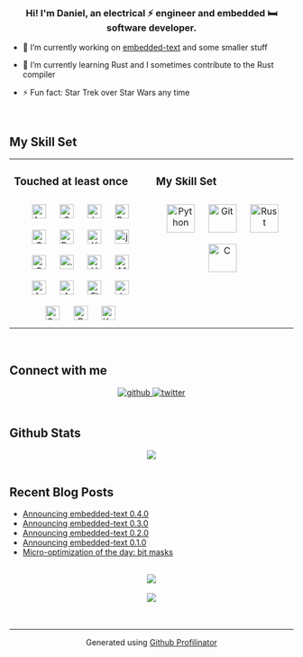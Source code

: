 ### <div align="center">Hi! I'm Daniel, an electrical ⚡ engineer and embedded 🛏 software developer.</div>  
  

- 🔭 I’m currently working on [embedded-text](https://github.com/embedded-graphics/embedded-text) and some smaller stuff  
  

- 🌱 I’m currently learning Rust and I sometimes contribute to the Rust compiler  
  

- ⚡ Fun fact: Star Trek over Star Wars any time   
  

<br/>  


## My Skill Set  
<table><tr><td valign="top" width="50%">



### Touched at least once  
<div align="center">  
<img style="margin: 10px" src="https://profilinator.rishav.dev/skills-assets/android-original-wordmark.svg" alt="Android" height="25" />  
<img style="margin: 10px" src="https://profilinator.rishav.dev/skills-assets/cplusplus-original.svg" alt="C++" height="25" />  
<img style="margin: 10px" src="https://profilinator.rishav.dev/skills-assets/javascript-original.svg" alt="JavaScript" height="25" />  
<img style="margin: 10px" src="https://profilinator.rishav.dev/skills-assets/raspberrypi.png" alt="Raspberry Pi" height="25" />  
<img style="margin: 10px" src="https://profilinator.rishav.dev/skills-assets/css3-original-wordmark.svg" alt="CSS3" height="25" />  
<img style="margin: 10px" src="https://profilinator.rishav.dev/skills-assets/rails-original-wordmark.svg" alt="Ruby on Rails" height="25" />  
<img style="margin: 10px" src="https://profilinator.rishav.dev/skills-assets/xampp.png" alt="XAMPP" height="25" />  
<img style="margin: 10px" src="https://profilinator.rishav.dev/skills-assets/jquery.png" alt="jQuery" height="25" />  
<img style="margin: 10px" src="https://profilinator.rishav.dev/skills-assets/csharp-original.svg" alt="C#" height="25" />  
<img style="margin: 10px" src="https://profilinator.rishav.dev/skills-assets/dot-net-original-wordmark.svg" alt=".NET" height="25" />  
<img style="margin: 10px" src="https://profilinator.rishav.dev/skills-assets/html5-original-wordmark.svg" alt="HTML5" height="25" />  
<img style="margin: 10px" src="https://profilinator.rishav.dev/skills-assets/mysql-original-wordmark.svg" alt="MySQL" height="25" />  
<img style="margin: 10px" src="https://profilinator.rishav.dev/skills-assets/arduino.png" alt="Arduino" height="25" />  
<img style="margin: 10px" src="https://profilinator.rishav.dev/skills-assets/amazonwebservices-original-wordmark.svg" alt="AWS" height="25" />  
<img style="margin: 10px" src="https://profilinator.rishav.dev/skills-assets/electron-original.svg" alt="Electron" height="25" />  
<img style="margin: 10px" src="https://profilinator.rishav.dev/skills-assets/java-original-wordmark.svg" alt="Java" height="25" />  
<img style="margin: 10px" src="https://profilinator.rishav.dev/skills-assets/symfony_black_03.svg" alt="Symfony" height="25" />  
<img style="margin: 10px" src="https://profilinator.rishav.dev/skills-assets/php-original.svg" alt="PHP" height="25" />  
<img style="margin: 10px" src="https://profilinator.rishav.dev/skills-assets/apache_kafka-icon.svg" alt="Kafka" height="25" />  
</div>

</td><td valign="top" width="50%">



### My Skill Set  
<div align="center">  
<img style="margin: 10px" src="https://profilinator.rishav.dev/skills-assets/python-original.svg" alt="Python" height="50" />  
<img style="margin: 10px" src="https://profilinator.rishav.dev/skills-assets/git-scm-icon.svg" alt="Git" height="50" />  
<img style="margin: 10px" src="https://profilinator.rishav.dev/skills-assets/rust-plain.svg" alt="Rust" height="50" />  
<img style="margin: 10px" src="https://profilinator.rishav.dev/skills-assets/c-original.svg" alt="C" height="50" />  
</div>

</td></tr></table>  

<br/>  


## Connect with me  
<div align="center">
<a href="https://github.com/bugadani" target="_blank">
<img src=https://img.shields.io/badge/github-%2324292e.svg?&style=for-the-badge&logo=github&logoColor=white alt=github style="margin-bottom: 5px;" />
</a>
<a href="https://twitter.com/@bugadani" target="_blank">
<img src=https://img.shields.io/badge/twitter-%2300acee.svg?&style=for-the-badge&logo=twitter&logoColor=white alt=twitter style="margin-bottom: 5px;" />
</a>  
</div>  
  

<br/>  


## Github Stats  
<div align="center"><img src="https://github-readme-stats.vercel.app/api/top-langs/?username=bugadani&hide_border=true&layout=compact" align="center" /></div>  

<br/>  


## Recent Blog Posts  
<!-- BLOG-POST-LIST:START -->
- [Announcing embedded-text 0.4.0](https://bugadani.github.io/rust/embedded-graphics/embedded-text/2020/11/26/embedded-text.html?utm_source=rss_feed&utm_medium=blog)
- [Announcing embedded-text 0.3.0](https://bugadani.github.io/rust/embedded-graphics/embedded-text/2020/10/02/embedded-text.html?utm_source=rss_feed&utm_medium=blog)
- [Announcing embedded-text 0.2.0](https://bugadani.github.io/rust/embedded-graphics/embedded-text/2020/08/15/embedded-text.html?utm_source=rss_feed&utm_medium=blog)
- [Announcing embedded-text 0.1.0](https://bugadani.github.io/embedded-graphics/embedded-text/2020/07/31/embedded-text.html?utm_source=rss_feed&utm_medium=blog)
- [Micro-optimization of the day: bit masks](https://bugadani.github.io/rust/optimization/2020/07/28/microoptimization.html?utm_source=rss_feed&utm_medium=blog)
<!-- BLOG-POST-LIST:END -->  

<br/>  

<div align="center"><img src="https://spotify-github-profile.vercel.app/api/view?uid=11134377067&cover_image=true&theme=compact" /></div>  

<br/>  

<div align="center">
<img src="https://komarev.com/ghpvc/?username=bugadani&&style=flat-square" align="center" />
</div>  
  

<br/>  


<br />

----
<div align="center">Generated using <a href="https://profilinator.rishav.dev/skills-assets/" target="_blank">Github Profilinator</a></div>
